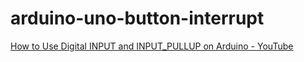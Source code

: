 arduino-uno-button-interrupt
============================
[How to Use Digital INPUT and INPUT_PULLUP on Arduino - YouTube](https://www.youtube.com/watch?v=WcPU-7UnDWw)
